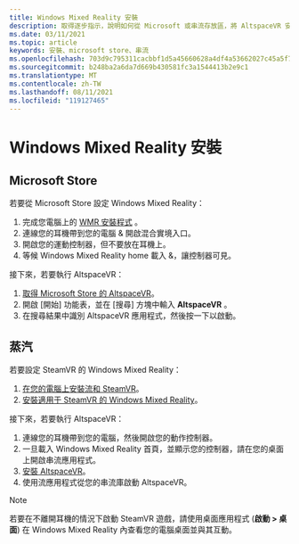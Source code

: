 ```yaml
---
title: Windows Mixed Reality 安裝
description: 取得逐步指示，說明如何從 Microsoft 或串流存放區，將 AltspaceVR 安裝在 Windows Mixed Reality 裝置上。
ms.date: 03/11/2021
ms.topic: article
keywords: 安裝、microsoft store、串流
ms.openlocfilehash: 703d9c795311cacbbf1d5a45660628a4df4a53662027c45a5f7a9ae400c36d2c
ms.sourcegitcommit: b248ba2a6da7d669b430581fc3a1544413b2e9c1
ms.translationtype: MT
ms.contentlocale: zh-TW
ms.lasthandoff: 08/11/2021
ms.locfileid: "119127465"
---
```

# <a name="windows-mixed-reality-installation"></a>Windows Mixed Reality 安裝

## <a name="microsoft-store"></a>Microsoft Store

若要從 Microsoft Store 設定 Windows Mixed Reality：
1. 完成您電腦上的 [WMR 安裝程式](https://docs.microsoft.com/windows/mixed-reality/enthusiast-guide/set-up-windows-mixed-reality) 。
2. 連線您的耳機帶到您的電腦 & 開啟混合實境入口。
3. 開啟您的運動控制器，但不要放在耳機上。
4. 等候 Windows Mixed Reality home 載入 &，讓控制器可見。

接下來，若要執行 AltspaceVR：
1. [取得 Microsoft Store 的 AltspaceVR](https://www.microsoft.com/p/altspacevr/9nvr7mn2fchq)。
2. 開啟 [開始] 功能表，並在 [搜尋] 方塊中輸入 **AltspaceVR** 。
3. 在搜尋結果中識別 AltspaceVR 應用程式，然後按一下以啟動。

## <a name="steam"></a>蒸汽

若要設定 SteamVR 的 Windows Mixed Reality：
1. [在您的電腦上安裝流和 SteamVR](https://support.steampowered.com/kb_article.php?ref=5608-UPAH-6427)。
2. [安裝適用于 SteamVR 的 Windows Mixed Reality](http://store.steampowered.com/app/719950/Windows_Mixed_Reality_SteamVR_preview/)。

接下來，若要執行 AltspaceVR：
1. 連線您的耳機帶到您的電腦，然後開啟您的動作控制器。
2. 一旦載入 Windows Mixed Reality 首頁，並顯示您的控制器，請在您的桌面上開啟串流應用程式。
3. [安裝 AltspaceVR](https://store.steampowered.com/app/407060/AltspaceVR/)。
4. 使用流應用程式從您的串流庫啟動 AltspaceVR。

> [!NOTE]
> 若要在不離開耳機的情況下啟動 SteamVR 遊戲，請使用桌面應用程式 (**啟動 > 桌面**) 在 Windows Mixed Reality 內查看您的電腦桌面並與其互動。